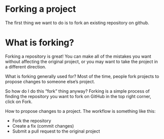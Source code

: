 # Forking a project

The first thing we want to do is to fork an existing repository on github. 

# What is forking?

Forking a repository is great! You can make all of the mistakes you want without affecting the original project, or you may want to take the project in a different direction.

What is forking generally used for? Most of the time, people fork projects to propose changes to someone else’s project.

 So how do I do this “fork” thing anyway? Forking is a simple process of finding the repository you want to fork on GitHub in the top right corner, click on Fork.

How to propose changes to a project. The workflow is something like this:

- Fork the repository
- Create a fix (commit changes)
- Submit a pull request to the original project
